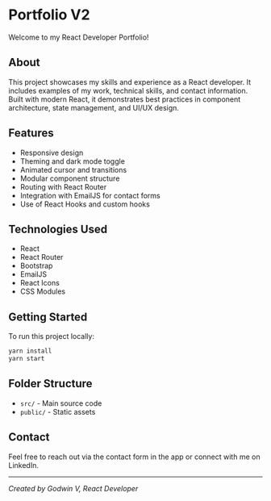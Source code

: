 # Portfolio V2

Welcome to my React Developer Portfolio!

## About
This project showcases my skills and experience as a React developer. It includes examples of my work, technical skills, and contact information. Built with modern React, it demonstrates best practices in component architecture, state management, and UI/UX design.

## Features
- Responsive design
- Theming and dark mode toggle
- Animated cursor and transitions
- Modular component structure
- Routing with React Router
- Integration with EmailJS for contact forms
- Use of React Hooks and custom hooks

## Technologies Used
- React
- React Router
- Bootstrap
- EmailJS
- React Icons
- CSS Modules

## Getting Started
To run this project locally:

```bash
yarn install
yarn start
```

## Folder Structure
- `src/` - Main source code
- `public/` - Static assets

## Contact
Feel free to reach out via the contact form in the app or connect with me on LinkedIn.

---
_Created by Godwin V, React Developer_
